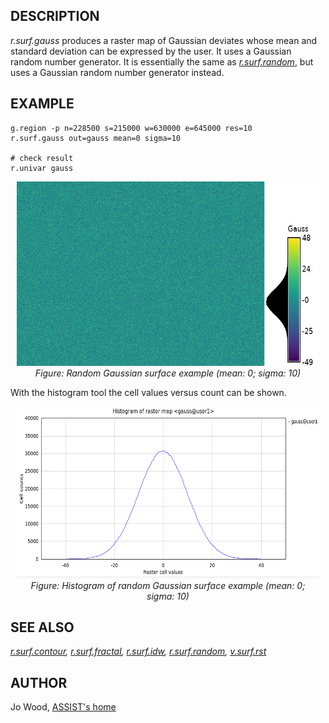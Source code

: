 ## DESCRIPTION

*r.surf.gauss* produces a raster map of Gaussian deviates whose mean and
standard deviation can be expressed by the user. It uses a Gaussian
random number generator. It is essentially the same as
*[r.surf.random](r.surf.random.md)*, but uses a Gaussian random number
generator instead.

## EXAMPLE

```shell
g.region -p n=228500 s=215000 w=630000 e=645000 res=10
r.surf.gauss out=gauss mean=0 sigma=10

# check result
r.univar gauss
```

<div align="center" style="margin: 10px">

[<img src="r_surf_gauss.jpg" data-border="0" width="600" height="295"
alt="r.surf.gauss example (mean: 0; sigma: 10)" />](r_surf_gauss.jpg)  
*Figure: Random Gaussian surface example (mean: 0; sigma: 10)*

</div>

With the histogram tool the cell values versus count can be shown.

<div align="center" style="margin: 10px">

[<img src="r_surf_gauss_hist.png" data-border="0" width="600"
height="275"
alt="r.surf.gauss example histogram (mean: 0; sigma: 10)" />](r_surf_gauss_hist.png)  
*Figure: Histogram of random Gaussian surface example (mean: 0; sigma:
10)*

</div>

## SEE ALSO

*[r.surf.contour](r.surf.contour.md),
[r.surf.fractal](r.surf.fractal.md), [r.surf.idw](r.surf.idw.md),
[r.surf.random](r.surf.random.md), [v.surf.rst](v.surf.rst.md)*

## AUTHOR

Jo Wood, [ASSIST's
home](https://web.archive.org/web/20070707015520/http://www.le.ac.uk/assist/index.html)
